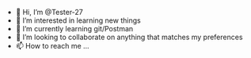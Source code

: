 - 👋 Hi, I’m @Tester-27
- 👀 I’m interested in learning new things
- 🌱 I’m currently learning git/Postman
- 💞️ I’m looking to collaborate on anything that matches my preferences
- 📫 How to reach me ...

<!---
Tester-27/Tester-27 is a ✨ special ✨ repository because its `README.md` (this file) appears on your GitHub profile.
You can click the Preview link to take a look at your changes.
--->
